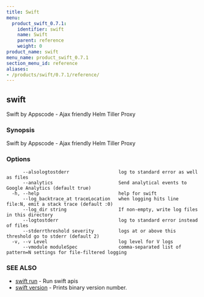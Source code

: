 ```yaml
---
title: Swift
menu:
  product_swift_0.7.1:
    identifier: swift
    name: Swift
    parent: reference
    weight: 0
product_name: swift
menu_name: product_swift_0.7.1
section_menu_id: reference
aliases:
- /products/swift/0.7.1/reference/
---
```


## swift

Swift by Appscode - Ajax friendly Helm Tiller Proxy

### Synopsis

Swift by Appscode - Ajax friendly Helm Tiller Proxy

### Options

```
      --alsologtostderr                  log to standard error as well as files
      --analytics                        Send analytical events to Google Analytics (default true)
  -h, --help                             help for swift
      --log_backtrace_at traceLocation   when logging hits line file:N, emit a stack trace (default :0)
      --log_dir string                   If non-empty, write log files in this directory
      --logtostderr                      log to standard error instead of files
      --stderrthreshold severity         logs at or above this threshold go to stderr (default 2)
  -v, --v Level                          log level for V logs
      --vmodule moduleSpec               comma-separated list of pattern=N settings for file-filtered logging
```

### SEE ALSO

* [swift run](/products/swift/0.7.1/reference/swift_run)	 - Run swift apis
* [swift version](/products/swift/0.7.1/reference/swift_version)	 - Prints binary version number.

